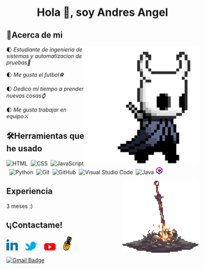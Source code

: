 <h1 align="center">Hola 👋, soy Andres Angel</h1>

## **🍺Acerca de mi**

<img  align="right" alt="Coding" src="https://raw.githubusercontent.com/TanZng/TanZng/master/assets/hollor_knight3.gif" width="300"/>

🌓 *Estudiante de ingenieria de sistemas y automatizacion de pruebas📖*

🌓 *Me gusta el futbol⚽*

🌓 *Dedico mi tiempo a prender nuevas cosas⌚*

🌓 *Me gusta trabajar en equipo⚔️*

## **🛠️Herramientas que he usado**

![HTML](https://img.shields.io/badge/-HTML-0D1117?style=flat&logo=HTML5)&nbsp;
![CSS](https://img.shields.io/badge/-CSS-0D1117?style=flat&logo=CSS3&logoColor=1572B6)&nbsp;
![JavaScript](https://img.shields.io/badge/-JavaScript-0D1117?style=flat&logo=javascript)&nbsp;
![Python](https://img.shields.io/badge/-Python-0D1117?style=flat&logo=python)&nbsp;
![Git](https://img.shields.io/badge/-Git-0D1117?style=flat&logo=git)&nbsp;
![GitHub](https://img.shields.io/badge/-GitHub-0D1117?style=flat&logo=github)&nbsp;
![Visual Studio Code](https://img.shields.io/badge/-VS%20Code-0D1117?style=flat&logo=visual-studio-code&logoColor=007ACC)&nbsp;
![Java](https://img.shields.io/badge/-Java-007396?style=flat-square&logo=java)
<img src="https://raw.githubusercontent.com/devicons/devicon/1119b9f84c0290e0f0b38982099a2bd027a48bf1/icons/csharp/csharp-original.svg" width="20px">

<img  align="right" src="https://raw.githubusercontent.com/TanZng/TanZng/master/assets/bonefire.gif" width="200"/>

## **Experiencia**
3 meses :)


## **📞¡Contactame!**

<a rel="nofollow noopener noreferrer" target="_blank" href="https://www.youtube.com/@AndresAngel-nr2mi">
  <img src="https://raw.githubusercontent.com/TanZng/TanZng/master/assets/linkedin.png" width="30px" alt="LinkedIn"></a>
  &nbsp; 
  &nbsp;
  <a rel="nofollow noopener noreferrer" target="_blank" href="https://twitter.com/home">
  <img src="https://raw.githubusercontent.com/TanZng/TanZng/master/assets/twitter.png" width="30px" alt="Twitter"></a>
  &nbsp; 
  &nbsp;
  <a rel="nofollow noopener noreferrer" target="_blank" href="https://www.youtube.com/@AndresAngel-nr2mi">
  <img src="https://raw.githubusercontent.com/TanZng/TanZng/master/assets/youtube.png" width="30px" alt="YouTube"></a>
  &nbsp;
  &nbsp;
  <a rel="nofollow noopener noreferrer" target="_blank" href="https://www.youtube.com/@AndresAngel-nr2mi">
  <img src="https://raw.githubusercontent.com/TanZng/TanZng/master/assets/estus_flask.png" width="23px" alt="Secret"></a>
  
[![Gmail Badge](https://img.shields.io/badge/-andresangel3658@gmail.com-red?style=flat-square&logo=Gmail&logoColor=white)](mailto:andresangel3658@gmail.com)&nbsp;






